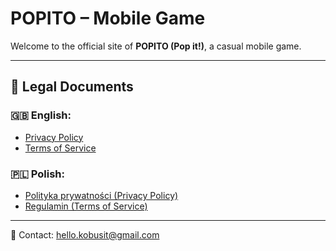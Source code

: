 # POPITO – Mobile Game

Welcome to the official site of **POPITO (Pop it!)**, a casual mobile game.

---

## 📄 Legal Documents

### 🇬🇧 English:
- [Privacy Policy](/pp-en/)
- [Terms of Service](/tos-en/)

### 🇵🇱 Polish:
- [Polityka prywatności (Privacy Policy)](/pp-pl)
- [Regulamin (Terms of Service)](/tos-pl)

---

📧 Contact: [hello.kobusit@gmail.com](mailto:hello.kobusit@gmail.com)
